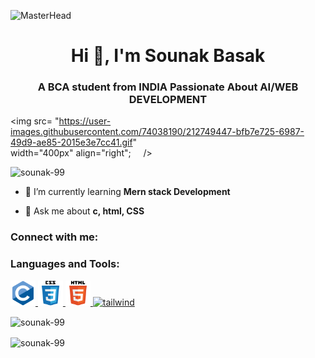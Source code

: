 ![MasterHead](https://repository-images.githubusercontent.com/588181932/e36ec678-7984-4cdd-8e4c-a3932772ff8e)

<h1 align="center">Hi 👋, I'm Sounak Basak</h1>
<h3 align="center">A BCA student from INDIA Passionate About AI/WEB DEVELOPMENT</h3>

<img
      src= "https://user-images.githubusercontent.com/74038190/212749447-bfb7e725-6987-49d9-ae85-2015e3e7cc41.gif"      
      width="400px" align="right";
    />


<p align="left"> <img src="https://komarev.com/ghpvc/?username=sounak-99&label=Profile%20views&color=0e75b6&style=flat" alt="sounak-99" /> </p>

- 🌱 I’m currently learning **Mern stack Development**

- 💬 Ask me about **c, html, CSS**

<h3 align="left">Connect with me:</h3>
<p align="left">
</p>

<h3 align="left">Languages and Tools:</h3>
<p align="left"> <a href="https://www.cprogramming.com/" target="_blank" rel="noreferrer"> <img src="https://raw.githubusercontent.com/devicons/devicon/master/icons/c/c-original.svg" alt="c" width="40" height="40"/> </a> <a href="https://www.w3schools.com/css/" target="_blank" rel="noreferrer"> <img src="https://raw.githubusercontent.com/devicons/devicon/master/icons/css3/css3-original-wordmark.svg" alt="css3" width="40" height="40"/> </a> <a href="https://www.w3.org/html/" target="_blank" rel="noreferrer"> <img src="https://raw.githubusercontent.com/devicons/devicon/master/icons/html5/html5-original-wordmark.svg" alt="html5" width="40" height="40"/> </a> <a href="https://tailwindcss.com/" target="_blank" rel="noreferrer"> <img src="https://www.vectorlogo.zone/logos/tailwindcss/tailwindcss-icon.svg" alt="tailwind" width="40" height="40"/> </a> </p>

<p><img align="center" src="https://github-readme-stats.vercel.app/api/top-langs?username=sounak-99&show_icons=true&locale=en&layout=compact" alt="sounak-99" /></p>

<p><img align="center" src="https://github-readme-streak-stats.herokuapp.com/?user=sounak-99&" alt="sounak-99" /></p>


